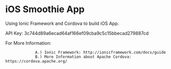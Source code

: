 # iOS Smoothie App
Using Ionic Framework and Cordova to build iOS App. 


API Key: 3c744d89a6ecad64af166ef09cba9c5c15bbecad279887cd



For More Information:  

                 A.) Ionic Framework: http://ionicframework.com/docs/guide 
                 B.) More Information about Apache Cordova: https://cordova.apache.org/ 
